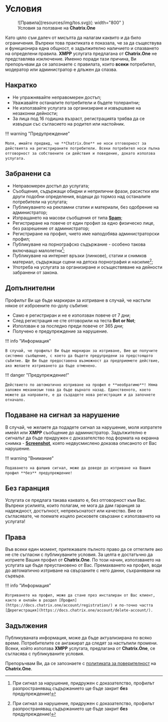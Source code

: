 # Условия

<figure markdown>
  ![Правила](resources/img/tos.svg){: width="800" }
  <figcaption>Условия за ползване на <b>Chatrix.One</b></figcaption>
</figure>

Като цяло съм далеч от мисълта да налагам каквито и да било ограничения. Въпреки това практиката е показала, че за да съществува и функционира една общност, е  задължително наличието и спазването на определени правила. **XMPP** услугата предлагана от **Chatrix.One** не представлява изключение. Именно поради тази причина, Ви препоръчвам да се запознаете с правилата, които **всеки** потребител, модератор или администратор е длъжен да спазва.

## Накратко

- Не упражнявайте неправомерен достъп;
- Уважавайте останалите потребители и бъдете толерантни;
- Не използвайте услугата за организиране и извършване на незаконни дейности;
- За лица под 16 годишна възраст, регистрацията трябва да се извърши със съгласието на родител или настойник.

!!! warning "Предупреждение"

    Моля, имайте предвид, че **Chatrix.One** не носи отговорност за действията на регистрираните потребители. Всеки потребител носи пълна отговорност за собствените си действия и поведение, докато използва услугата.

## Забранени са

- Неправомерен достъп до услугата;
- Съобщения, съдържащи обидни и неприлични фрази, расистки или други подобни определения, водещи до тормоз над останалите потребители на услугата;
- Публикуването на рекламни статии и материали, без одобрение на администратор;
- Изпращането на масови съобщения от типа [**Spam**](https://bg.wikipedia.org/wiki/Спам);
- Регистриране на повече от един профил за едно физическо лице, без разрешение от администратор;
- Регистриране на профил, чието име наподобява администраторски профил;
- Публикуване на порнографско съдържание - особено такова включващо малолетни[^1];
- Публикуване на интернет връзки (линкове), статии и снимков материал, съдържащи сцени на детска порнография и насилие[^1];
- Употреба на услугата за организиране и осъществяване на дейности забранени от закона.

[^1]: При сигнал за нарушение, придружен с доказателство, профилът разпространяващ съдържанието ще бъде закрит **без** предупреждение!

## Допълнителни

Профилът Ви ще бъде маркиран за изтриване в случай, че настъпи някое от изброените по-долу събития:

- Само е регистриран и не е използван повече от 7 дни;
- След регистрация не сте отговорили на теста **Bot or Not**;
- Използван е за последно преди повече от 365 дни;
- Получено е предупреждение за нарушение.

!!! info "Информация"

    В случай, че профилът Ви бъде маркиран за изтриване, Вие ще получите системно съобщение, с което да бъдете предупредени за предстоящото събитие. Ще Ви бъде предоставена възможност да предприемете действие, ако желаете изтриването да бъде отменено.

!!! danger "Предупреждение!"

    Действието по автоматично изтриване на профил е **необратимо**! Няма заложен механизъм това да бъде върнато назад. Единственото, което можете да направите, е да създадете нова регистрация и да започнете отначало.

## Подаване на сигнал за нарушение

В случай, че желаете да подадете сигнал за нарушение, моля изпратете имейл или **XMPP** съобщение до администратор. Задължително е сигналът да бъде придружен с доказателство под формата на екранна снимка - [**Screenshot**](https://en.wikipedia.org/wiki/Screenshot), която недвусмислено доказва описаното от Вас нарушение.

!!! warning "Внимание"

    Подаването на фалшив сигнал, може да доведе до изтриване на Вашия профил **без** предупреждение!

## Без гаранция

Услугата се предлага такава каквато е, без отговорност към Вас. Въпреки усилията, които полагам, не мога да дам гаранция за надеждност, достъпност, непрекъснатост или качество. Вие се съгласявате, че поемате изцяло рисковете свързани с използването на услугата!

## Права

Във всеки един момент, притежавате пълното право да се оттеглите ако не сте съгласни с публикуваните условия. За целта е достатъчно да изтриете Вашия профил от **Chatrix.One**. По този начин, използването на услугата ще бъде преустановено от Вас. Премахването на профил, води до автоматично изтриване на свързаните с него данни, съхранявани на сървъра.

!!! info "Информация"

    Изтриването на профил, може да стане през инсталиран от Вас клиент, както и онлайн в раздел [Профил](https://docs.chatrix.one/account/registration/) и по-точно частта [Дерегистрация](https://docs.chatrix.one/account/delete-account/).

## Задължения

Публикуваната информация, може да бъде актуализирана по всяко време. Потребителите се ангажират да следят за настъпили промени. Всеки, който използва **XMPP** услугата, предлагана от **Chatrix.One**, се съгласява с публикуваните условия.

Препоръчвам Ви, да се запознаете с [политиката за поверителност](https://docs.chatrix.one/privacy/) на **Chatrix.One**.
